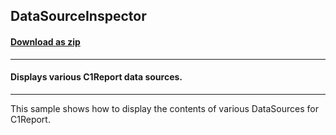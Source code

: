 ## DataSourceInspector
#### [Download as zip](https://grapecity.github.io/DownGit/#/home?url=https://github.com/GrapeCity/ComponentOne-WinForms-Samples/tree/master/NetFramework\Reports\C1Report\Cs\DataSourceInspector)
____
#### Displays various C1Report data sources.
____
This sample shows how to display the contents of various DataSources for C1Report. 